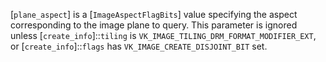 [`plane_aspect`] is a [`ImageAspectFlagBits`] value specifying the
aspect corresponding to the image plane to query.
This parameter is ignored unless
[`create_info`]::`tiling` is
`VK_IMAGE_TILING_DRM_FORMAT_MODIFIER_EXT`, or
[`create_info`]::`flags` has `VK_IMAGE_CREATE_DISJOINT_BIT`
set.